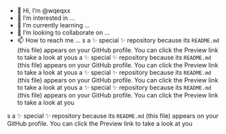 - 👋 Hi, I’m @wqeqxx
- 👀 I’m interested in ...
- 🌱 I’m currently learning ...
- 💞️ I’m looking to collaborate on ...
- 📫 How to reach me ...
 s a ✨ special ✨ repository because its `README.md` (this file) appears on your GitHub profile.
You can click the Preview link to take a look at yous a ✨ special ✨ repository because its `README.md` (this file) appears on your GitHub profile.
You can click the Preview link to take a look at yous a ✨ special ✨ repository because its `README.md` (this file) appears on your GitHub profile.
You can click the Preview link to take a look at yous a ✨ special ✨ repository because its `README.md` (this file) appears on your GitHub profile.
You can click the Preview link to take a look at you

s a ✨ special ✨ repository because its `README.md` (this file) appears on your GitHub profile.
You can click the Preview link to take a look at you
<!---
wqeqxx/wqeqxx is a ✨ special ✨ repository because its `README.md` (this file) appears on your GitHub profile.
You can click the Preview link to take a look at your changes.
--->
